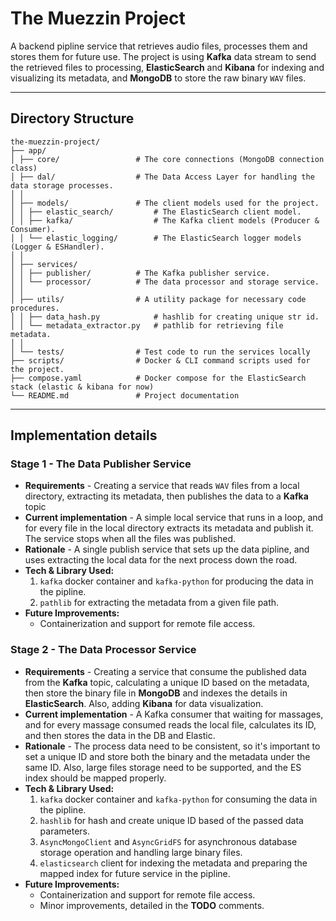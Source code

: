 # The Muezzin Project

A backend pipline service that retrieves audio files, processes them and stores them for future use.
The project is using **Kafka** data stream to send the retrieved files to processing,
**ElasticSearch** and **Kibana** for indexing and visualizing its metadata, and **MongoDB** to store the raw binary
`WAV` files.

---

## Directory Structure

```
the-muezzin-project/
├── app/
│ ├── core/                 # The core connections (MongoDB connection class)
│ ├── dal/                  # The Data Access Layer for handling the data storage processes.
│ │
│ ├── models/               # The client models used for the project.
│ │ ├── elastic_search/         # The ElasticSearch client model.
│ │ ├── kafka/                  # The Kafka client models (Producer & Consumer).
│ │ └── elastic_logging/        # The ElasticSearch logger models (Logger & ESHandler).
│ │
│ ├── services/
│ │ ├── publisher/          # The Kafka publisher service.
│ │ └── processor/          # The data processor and storage service.
│ │
│ ├── utils/                # A utility package for necessary code procedures.
│ │ ├── data_hash.py            # hashlib for creating unique str id.
│ │ └── metadata_extractor.py   # pathlib for retrieving file metadata.
│ │
│ └── tests/                # Test code to run the services locally
├── scripts/                # Docker & CLI command scripts used for the project.
├── compose.yaml            # Docker compose for the ElasticSearch stack (elastic & kibana for now)
└── README.md               # Project documentation
```

---

## Implementation details

### Stage 1 - The Data Publisher Service

- **Requirements** - Creating a service that reads `WAV` files from a local directory, extracting its metadata, then
  publishes the data to a **Kafka** topic
- **Current implementation** - A simple local service that runs in a loop, and for every file in the local directory
  extracts its metadata and publish it. The service stops when all the files was published.
- **Rationale** - A single publish service that sets up the data pipline, and uses extracting the local data for the
  next process down the road.
- **Tech & Library Used:**
    1. `kafka` docker container and `kafka-python` for producing the data in the pipline.
    2. `pathlib` for extracting the metadata from a given file path.
- **Future Improvements:**
    - Containerization and support for remote file access.

### Stage 2 - The Data Processor Service

- **Requirements** - Creating a service that consume the published data from the **Kafka** topic, calculating a unique
  ID based on the metadata, then store the binary file in **MongoDB** and indexes the details in **ElasticSearch**.
  Also, adding **Kibana** for data visualization.
- **Current implementation** - A Kafka consumer that waiting for massages, and for every massage consumed reads the
  local file, calculates its ID, and then stores the data in the DB and Elastic.
- **Rationale** - The process data need to be consistent, so it's important to set a unique ID and store both the binary
  and the metadata under the same ID. Also, large files storage need to be supported, and the ES index should be mapped
  properly.
- **Tech & Library Used:**
    1. `kafka` docker container and `kafka-python` for consuming the data in the pipline.
    2. `hashlib` for hash and create unique ID based of the passed data parameters.
    3. `AsyncMongoClient` and `AsyncGridFS` for asynchronous database storage operation and handling large binary files.
    4. `elasticsearch` client for indexing the metadata and preparing the mapped index for future service in the
       pipline.
- **Future Improvements:**
    - Containerization and support for remote file access.
    - Minor improvements, detailed in the **TODO** comments.